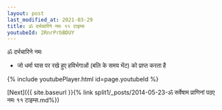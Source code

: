 ```yaml
---
layout: post
last_modified_at: 2021-03-29
title: ॐ दर्भचारिने नमः ११ टाइम्स
youtubeId: 2RnrPrbBDUY
---
```

 
 
 ॐ दर्भचारिने नमः  
 
 -  जो धर्मा घास पर रखे हुए हविर्भगाओं (बलि के समय भेंट) को प्राप्त करता है 
 
  
 
  
 
 
 
 
 
 


{% include youtubePlayer.html id=page.youtubeId %}
 
[Next]({{ site.baseurl }}{% link  split1/_posts/2014-05-23-ॐ सर्वेषाम प्राणिनां पठए नमः ११ टाइम्स.md%})
 
